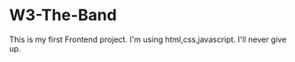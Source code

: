 # W3-The-Band
This is my first Frontend project. I'm using html,css,javascript. I'll never give up.
